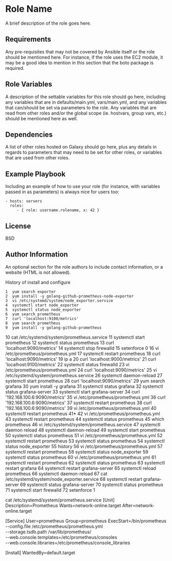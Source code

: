 Role Name
=========

A brief description of the role goes here.

Requirements
------------

Any pre-requisites that may not be covered by Ansible itself or the role should be mentioned here. For instance, if the role uses the EC2 module, it may be a good idea to mention in this section that the boto package is required.

Role Variables
--------------

A description of the settable variables for this role should go here, including any variables that are in defaults/main.yml, vars/main.yml, and any variables that can/should be set via parameters to the role. Any variables that are read from other roles and/or the global scope (ie. hostvars, group vars, etc.) should be mentioned here as well.

Dependencies
------------

A list of other roles hosted on Galaxy should go here, plus any details in regards to parameters that may need to be set for other roles, or variables that are used from other roles.

Example Playbook
----------------

Including an example of how to use your role (for instance, with variables passed in as parameters) is always nice for users too:

    - hosts: servers
      roles:
         - { role: username.rolename, x: 42 }

License
-------

BSD

Author Information
------------------

An optional section for the role authors to include contact information, or a website (HTML is not allowed).

History of install and configure

    1  yum search exporter
    2  yum install -y golang-github-prometheus-node-exporter
    3  vi /etc/systemd/system/node_exporter.service
    4  systemctl start node_exporter
    5  systemctl status node_exporter
    6  yum search prometheus
    7  curl 'localhost:9100/metrics'
    8  yum search prometheus
    9  yum install -y golang-github-prometheus
   10  cat /etc/systemd/system/prometheus.service
   11  systemctl start prometheus
   12  systemctl status prometheus
   13  curl 'localhost:9090/metrics'
   14  systemctl stop firewalld
   15  setenforce 0
   16  vi /etc/prometheus/prometheus.yml
   17  systemctl restart prometheus
   18  curl 'localhost:9090/metrics'
   19  ip a
   20  curl 'localhost:9000/metrics'
   21  curl 'localhost:9100/metrics'
   22  systemctl status firewalld
   23  vi /etc/prometheus/prometheus.yml
   24  curl 'localhost:9090/metrics'
   25  vi /etc/systemd/system/prometheus.service
   26  systemctl daemon-reload
   27  systemctl start prometheus
   28  curl 'localhost:9090/metrics'
   29  yum search grafana
   30  yum install -y grafana
   31  systemctl status grafana
   32  systemctl status grafana-server
   33  systemctl start grafana-server
   34  curl '192.168.100.6:9090/metrics'
   35  vi /etc/prometheus/prometheus.yml
   36  curl '192.168.100.6:9090/metrics'
   37  systemctl restart prometheus
   38  curl '192.168.100.6:9090/metrics'
   39  vi /etc/prometheus/prometheus.yml
   40  systemctl restart prometheus
   41* 
   42  vi /etc/prometheus/prometheus.yml
   43  systemctl restart prometheus
   44  systemctl status prometheus
   45  which prometheus
   46  vi /etc/systemd/system/prometheus.service
   47  systemctl daemon reload
   48  systemctl daemon-reload
   49  systemctl start prometheus
   50  systemctl status prometheus
   51  vi /etc/prometheus/prometheus.yml
   52  systemctl restart prometheus
   53  systemctl status prometheus
   54  systemctl status node_exporter
   55  history
   56  vi /etc/prometheus/prometheus.yml
   57  systemctl restart prometheus
   58  systemctl status node_exporter
   59  systemctl status prometheus
   60  vi /etc/prometheus/prometheus.yml
   61  systemctl restart prometheus
   62  systemctl status prometheus
   63  systemctl restart grafana
   64  systemctl restart grafana-server
   65  systemctl reload prometheus
   66  systemctl daemon-reload
   67  cat /etc/systemd/system/node_exporter.service
   68  systemctl restart grafana-server
   69  systemctl status grafana-server
   70  systemctl status prometheus
   71  systemctl start firewalld
   72  setenforce 1
   
   
   
   cat /etc/systemd/system/prometheus.service
[Unit]
Description=Prometheus
Wants=network-online.target
After=network-online.target

[Service]
User=prometheus
Group=prometheus
ExecStart=/bin/prometheus \
    --config.file /etc/prometheus/prometheus.yml \
    --storage.tsdb.path /var/lib/prometheus/ \
    --web.console.templates=/etc/prometheus/consoles \
    --web.console.libraries=/etc/prometheus/console_libraries

[Install]
WantedBy=default.target


